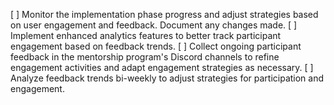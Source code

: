 [ ] Monitor the implementation phase progress and adjust strategies based on user engagement and feedback. Document any changes made.
[ ] Implement enhanced analytics features to better track participant engagement based on feedback trends.
[ ] Collect ongoing participant feedback in the mentorship program's Discord channels to refine engagement activities and adapt engagement strategies as necessary.
[ ] Analyze feedback trends bi-weekly to adjust strategies for participation and engagement.